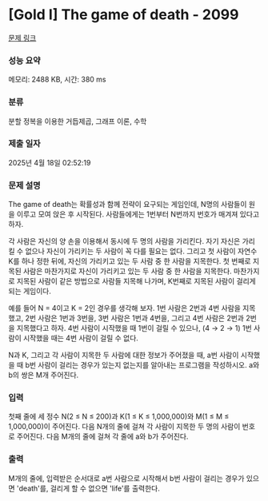 # [Gold I] The game of death - 2099 

[문제 링크](https://www.acmicpc.net/problem/2099) 

### 성능 요약

메모리: 2488 KB, 시간: 380 ms

### 분류

분할 정복을 이용한 거듭제곱, 그래프 이론, 수학

### 제출 일자

2025년 4월 18일 02:52:19

### 문제 설명

<p>The game of death는 확률성과 함께 전략이 요구되는 게임인데, N명의 사람들이 원을 이루고 모여 앉은 후 시작된다. 사람들에게는 1번부터 N번까지 번호가 매겨져 있다고 하자.</p>

<p>각 사람은 자신의 양 손을 이용해서 동시에 두 명의 사람을 가리킨다. 자기 자신은 가리킬 수 없으나 자신이 가리키는 두 사람이 꼭 다를 필요는 없다. 그리고 첫 사람이 자연수 K를 하나 정한 뒤에, 자신의 가리키고 있는 두 사람 중 한 사람을 지목한다. 첫 번째로 지목된 사람은 마찬가지로 자신이 가리키고 있는 두 사람 중 한 사람을 지목한다. 마찬가지로 지목된 사람이 같은 방법으로 사람들 지목해 나가며, K번째로 지목된 사람이 걸리게 되는 게임이다.</p>

<p>예를 들어 N = 4이고 K = 2인 경우를 생각해 보자. 1번 사람은 2번과 4번 사람을 지목했고, 2번 사람은 1번과 3번을, 3번 사람은 1번과 4번을, 그리고 4번 사람은 2번과 2번을 지목했다고 하자. 4번 사람이 시작했을 때 1번이 걸릴 수 있으나, (4 → 2 → 1) 1번 사람이 시작했을 때는 4번 사람이 걸릴 수 없다.</p>

<p>N과 K, 그리고 각 사람이 지목한 두 사람에 대한 정보가 주어졌을 때, a번 사람이 시작했을 때 b번 사람이 걸리는 경우가 있는지 없는지를 알아내는 프로그램을 작성하시오. a와 b의 쌍은 M개 주어진다.</p>

### 입력 

 <p>첫째 줄에 세 정수 N(2 ≤ N ≤ 200)과 K(1 ≤ K ≤ 1,000,000)와 M(1 ≤ M ≤ 1,000,000)이 주어진다. 다음 N개의 줄에 걸쳐 각 사람이 지목한 두 명의 사람이 번호로 주어진다. 다음 M개의 줄에 걸쳐 각 줄에 a와 b가 주어진다.</p>

### 출력 

 <p>M개의 줄에, 입력받은 순서대로 a번 사람으로 시작해서 b번 사람이 걸리는 경우가 있으면 'death'를, 걸리게 할 수 없으면 'life'를 출력한다.</p>

